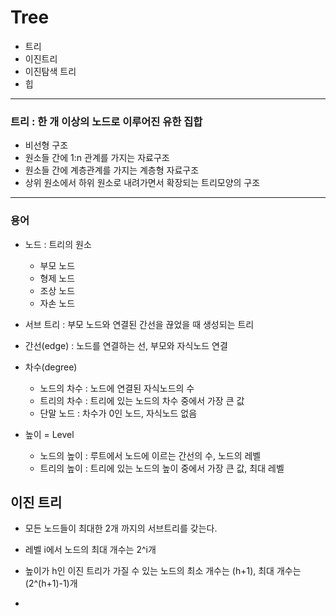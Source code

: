 # Tree

- 트리
- 이진트리
- 이진탐색 트리
- 힙

---

### 트리 : 한 개 이상의 노드로 이루어진 유한 집합

- 비선형 구조
- 원소들 간에 1:n 관계를 가지는 자료구조
- 원소들 간에 계층관계를 가지는 계층형 자료구조
- 상위 원소에서 하위 원소로 내려가면서 확장되는 트리모양의 구조

---

### 용어

- 노드 : 트리의 원소
  - 부모 노드
  - 형제 노드
  - 조상 노드
  - 자손 노드
- 서브 트리 : 부모 노드와 연결된 간선을 끊었을 때 생성되는 트리

- 간선(edge) : 노드를 연결하는 선, 부모와 자식노드 연결

- 차수(degree)
  - 노드의 차수 : 노드에 연결된 자식노드의 수
  - 트리의 차수 : 트리에 있는 노드의 차수 중에서 가장 큰 값
  - 단말 노드 : 차수가 0인 노드, 자식노드 없음
- 높이 = Level
  - 노드의 높이 : 루트에서 노드에 이르는 간선의 수, 노드의 레벨
  - 트리의 높이 : 트리에 있는 노드의 높이 중에서 가장 큰 값, 최대 레벨



## 이진 트리

- 모든 노드들이 최대한 2개 까지의 서브트리를 갖는다. 

- 레벨 i에서 노드의 최대 개수는 2^i개
- 높이가 h인 이진 트리가 가질 수 있는 노드의 최소 개수는 (h+1), 최대 개수는 (2^(h+1)-1)개
- 